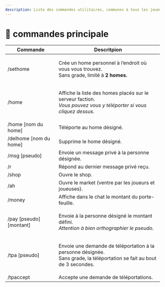 ```yaml
---
description: Liste des commandes utilitaires, communes à tous les joueurs.
---
```


# 🎨 commandes principale

| Commande                  | Descritpion                                                                                                                        |
| ------------------------- | ---------------------------------------------------------------------------------------------------------------------------------- |
| /sethome                  | <p>Crée un home personnel à l’endroit où vous vous trouvez.<br>Sans grade, limité à <strong>2 homes.</strong></p>                  |
| /home                     | <p>Affiche la liste des homes placés sur le serveur faction.<br><em>Vous pouvez vous y téléporter si vous cliquez dessus.</em></p> |
| /home \[nom du home]      | Téléporte au home désigné.                                                                                                         |
| /delhome \[nom du home]   | Supprime le home désigné.                                                                                                          |
| /msg \[pseudo]            | Envoie un message privé à la personne désignée.                                                                                    |
| /r                        | Répond au dernier message privé reçu.                                                                                              |
| /shop                     | Ouvre le shop.                                                                                                                     |
|  /ah                      | Ouvre le market (ventre par les joueurs et joueuses).                                                                              |
| /money                    | Affiche dans le chat le montant du porte-feuille.                                                                                  |
| /pay \[pseudo] \[montant] | <p>Envoie à la personne désigné le montant défini.<br><em>Attention à bien orthographier le pseudo.</em></p>                       |
| /tpa \[pseudo]            | <p>Envoie une demande de téléportation à la personne désignée.<br>Sans grade, la téléportation se fait au bout de 3 secondes.</p>  |
| /tpaccept                 | Accepte  une demande de téléportations.                                                                                            |
